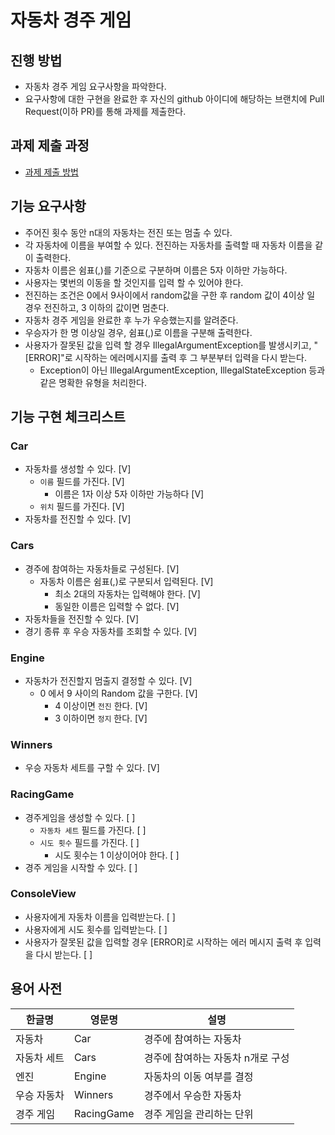 # 자동차 경주 게임

## 진행 방법
* 자동차 경주 게임 요구사항을 파악한다.
* 요구사항에 대한 구현을 완료한 후 자신의 github 아이디에 해당하는 브랜치에 Pull Request(이하 PR)를 통해 과제를 제출한다.

## 과제 제출 과정
* [과제 제출 방법](https://github.com/next-step/nextstep-docs/tree/master/precourse)

## 기능 요구사항
* 주어진 횟수 동안 n대의 자동차는 전진 또는 멈출 수 있다.
* 각 자동차에 이름을 부여할 수 있다. 전진하는 자동차를 출력할 때 자동차 이름을 같이 출력한다.
* 자동차 이름은 쉼표(,)를 기준으로 구분하며 이름은 5자 이하만 가능하다.
* 사용자는 몇번의 이동을 할 것인지를 입력 할 수 있어야 한다.
* 전진하는 조건은 0에서 9사이에서 random값을 구한 후 random 값이 4이상 일 경우 전진하고, 3 이하의 값이면 멈춘다.
* 자동차 경주 게임을 완료한 후 누가 우승했는지를 알려준다.
* 우승자가 한 명 이상일 경우, 쉼표(,)로 이름을 구분해 출력한다.
* 사용자가 잘못된 값을 입력 할 경우 IllegalArgumentException를 발생시키고, "[ERROR]"로 시작하는 에러메시지를 출력 후 그 부분부터 입력을 다시 받는다.
    * Exception이 아닌 IllegalArgumentException, IllegalStateException 등과 같은 명확한 유형을 처리한다.

## 기능 구현 체크리스트

### Car

- 자동차를 생성할 수 있다. [V] 
  - `이름` 필드를 가진다. [V] 
    - 이름은 1자 이상 5자 이하만 가능하다 [V]
  - `위치` 필드를 가진다. [V]
- 자동차를 전진할 수 있다. [V]

### Cars

- 경주에 참여하는 자동차들로 구성된다. [V]
  - 자동차 이름은 쉼표(,)로 구분되서 입력된다. [V]
    - 최소 2대의 자동차는 입력해야 한다. [V]
    - 동일한 이름은 입력할 수 없다. [V]
- 자동차들을 전진할 수 있다. [V]
- 경기 종류 후 우승 자동차를 조회할 수 있다. [V]

### Engine

- 자동차가 전진할지 멈출지 결정할 수 있다. [V] 
  - 0 에서 9 사이의 Random 값을 구한다. [V] 
    - 4 이상이면 `전진` 한다. [V]
    - 3 이하이면 `정지` 한다. [V]

### Winners

- 우승 자동차 세트를 구할 수 있다. [V]

### RacingGame

- 경주게임을 생성할 수 있다. [ ] 
  - `자동차 세트` 필드를 가진다. [ ] 
  - `시도 횟수` 필드를 가진다. [ ]
      - 시도 횟수는 1 이상이어야 한다. [ ]
- 경주 게임을 시작할 수 있다. [ ]

### ConsoleView

- 사용자에게 자동차 이름을 입력받는다. [ ]
- 사용자에게 시도 횟수를 입력받는다. [ ]
- 사용자가 잘못된 값을 입력할 경우 [ERROR]로 시작하는 에러 메시지 출력 후 입력을 다시 받는다. [ ]

## 용어 사전

| 한글명 | 영문명 | 설명 |
| --- | --- | --- |
| 자동차 | Car | 경주에 참여하는 자동차 |
| 자동차 세트 | Cars | 경주에 참여하는 자동차 n개로 구성 |
| 엔진 | Engine | 자동차의 이동 여부를 결정 |
| 우승 자동차 | Winners | 경주에서 우승한 자동차 |
| 경주 게임 | RacingGame | 경주 게임을 관리하는 단위 |